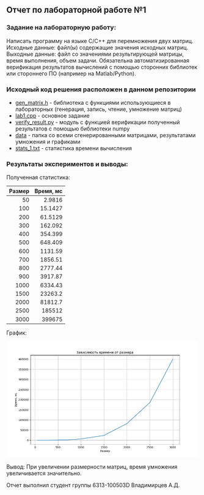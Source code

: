 ## Отчет по лабораторной работе №1

### Задание на лабораторную работу:
Написать программу на языке C/C++ для перемножения двух матриц.
Исходные данные: файл(ы) содержащие значения исходных матриц.
Выходные данные: файл со значениями результирующей матрицы, время
выполнения, объем задачи.
Обязательна автоматизированная верификация результатов вычислений с помощью
сторонних библиотек или стороннего ПО (например на Matlab/Python).

### Исходный код решения расположен в данном репозитории
* [gen_matrix.h](gen_matrix.h) - библиотека с функциями использующиеся в лабораторных (генерация, запись, чтение, умножение матриц)
* [lab1.cpp](lab1.cpp) - основное задание
* [verify_result.py](verify_result.py) - модуль с функцией верификации полученный результатов с помощью библиотеки numpy
* [data](data) - папка со всеми сгенерированными матрицами, результатами умножения и графиками
* [stats_1.txt](stats_1.txt) - статистика времени вычисления

### Результаты экспериментов и выводы:
Полученная статистика:

| Размер |      Время, мс |
|-------:|---------------:|
|     50 |         2.9816 |
|    100 |        15.1427 |
|    200 |        61.5129 |
|    300 |        162.092 |
|    400 |        354.399 |
|    500 |        648.409 |
|    600 |        1131.59 |
|    700 |        1856.51 |
|    800 |        2777.44 |
|    900 |        3917.87 |
|   1000 |        6334.43 |
|   1500 |        23263.2 |
|   2000 |        81812.7 |
|   2500 |         185512 |
|   3000 |         399675 |

График:

![График](data/graphic_1.png)

Вывод: При увеличении размерности матриц, время умножения увеличивается значительно.

Отчет выполнил студент группы 6313-100503D Владимирцев А.Д.
